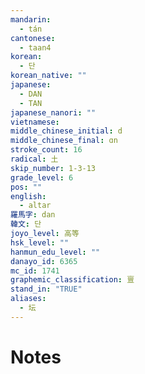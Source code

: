 ```yaml
---
mandarin:
  - tán
cantonese:
  - taan4
korean:
  - 단
korean_native: ""
japanese:
  - DAN
  - TAN
japanese_nanori: ""
vietnamese:
middle_chinese_initial: d
middle_chinese_final: ɑn
stroke_count: 16
radical: 土
skip_number: 1-3-13
grade_level: 6
pos: ""
english:
  - altar
羅馬字: dan
韓文: 단
joyo_level: 高等
hsk_level: ""
hanmun_edu_level: ""
danayo_id: 6365
mc_id: 1741
graphemic_classification: 亶
stand_in: "TRUE"
aliases:
  - 坛
---
```


# Notes
